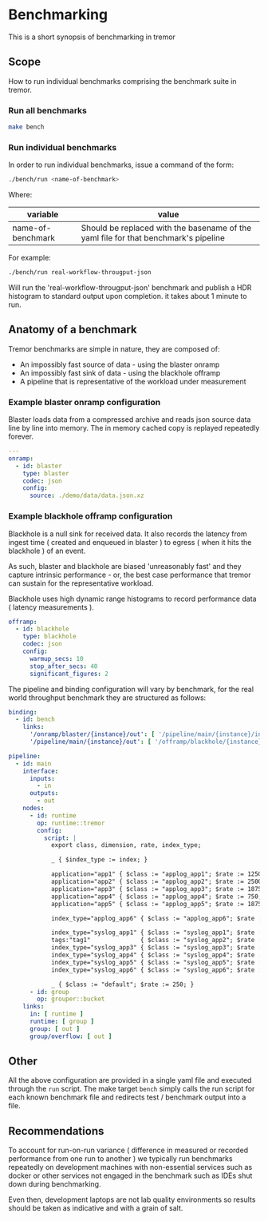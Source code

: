 # Benchmarking

This is a short synopsis of benchmarking in tremor

## Scope

How to run individual benchmarks comprising the benchmark suite in tremor.

### Run all benchmarks

```bash
make bench
```

### Run individual benchmarks

In order to run individual benchmarks, issue a command of the form:

```bash
./bench/run <name-of-benchmark>
```

Where:

|variable|value|
|---|---|
|name-of-benchmark|Should be replaced with the basename of the yaml file for that benchmark's pipeline|

For example:

```bash
./bench/run real-workflow-througput-json
```

Will run the 'real-workflow-througput-json' benchmark and publish a HDR histogram to standard output
upon completion. it takes about 1 minute to run.

## Anatomy of a benchmark

Tremor benchmarks are simple in nature, they are composed of:

* An impossibly fast source of data - using the blaster onramp
* An impossibly fast sink of data - using the blackhole offramp
* A pipeline that is representative of the workload under measurement

### Example blaster onramp configuration

Blaster loads data from a compressed archive and reads json source data line by line into memory. The in memory cached copy is replayed repeatedly forever.

```yaml
---
onramp:
  - id: blaster
    type: blaster
    codec: json
    config:
      source: ./demo/data/data.json.xz
```

### Example blackhole offramp configuration

Blackhole is a null sink for received data. It also records the latency from ingest time ( created and enqueued in blaster ) to egress ( when it hits the blackhole ) of an event.

As such, blaster and blackhole are biased 'unreasonably fast' and they capture intrinsic performance - or, the best case performance that tremor can sustain for the representative workload.

Blackhole uses high dynamic range histograms to record performance data ( latency measurements ).

```yaml
offramp:
  - id: blackhole
    type: blackhole
    codec: json
    config:
      warmup_secs: 10
      stop_after_secs: 40
      significant_figures: 2
```

The pipeline and binding configuration will vary by benchmark, for the real world throughput benchmark they are structured as follows:

```yaml
binding:
  - id: bench
    links:
      '/onramp/blaster/{instance}/out': [ '/pipeline/main/{instance}/in' ]
      '/pipeline/main/{instance}/out': [ '/offramp/blackhole/{instance}/in' ]

pipeline:
  - id: main
    interface:
      inputs:
        - in
      outputs:
        - out
    nodes:
      - id: runtime
        op: runtime::tremor
        config:
          script: |
            export class, dimension, rate, index_type;

            _ { $index_type := index; }

            application="app1" { $class := "applog_app1"; $rate := 1250;  $dimension := application; return; }
            application="app2" { $class := "applog_app2"; $rate := 2500;  $dimension := application; return; }
            application="app3" { $class := "applog_app3"; $rate := 18750; $dimension := application; return; }
            application="app4" { $class := "applog_app4"; $rate := 750;   $dimension := application; return;}
            application="app5" { $class := "applog_app5"; $rate := 18750; $dimension := application; return; }

            index_type="applog_app6" { $class := "applog_app6"; $rate := 4500; $dimension := logger_name; return; }

            index_type="syslog_app1" { $class := "syslog_app1"; $rate := 2500; $dimension := syslog_hostname; return; }
            tags:"tag1"              { $class := "syslog_app2"; $rate := 125;  $dimension := syslog_hostname; return; }
            index_type="syslog_app3" { $class := "syslog_app3"; $rate := 1750; $dimension := syslog_hostname; return; }
            index_type="syslog_app4" { $class := "syslog_app4"; $rate := 7500; $dimension := syslog_hostname; return; }
            index_type="syslog_app5" { $class := "syslog_app5"; $rate := 125;  $dimension := syslog_hostname; return; }
            index_type="syslog_app6" { $class := "syslog_app6"; $rate := 3750; $dimension := syslog_hostname; return; }

            _ { $class := "default"; $rate := 250; }
      - id: group
        op: grouper::bucket
    links:
      in: [ runtime ]
      runtime: [ group ]
      group: [ out ]
      group/overflow: [ out ]
```

## Other

All the above configuration are provided in a single yaml file and executed through the `run` script. The make target `bench` simply calls the run script for each known benchmark file and redirects test / benchmark output into a file.

## Recommendations

To account for run-on-run variance ( difference in measured or recorded performance from one run to another ) we typically run benchmarks repeatedly on development machines with non-essential services such as docker or other services not engaged in the benchmark such as IDEs shut down during benchmarking.

Even then, development laptops are not lab quality environments so results should be taken as indicative and with a grain of salt.
